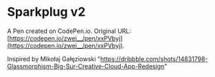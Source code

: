 # Sparkplug v2

A Pen created on CodePen.io. Original URL: [https://codepen.io/zwei__/pen/xxPVbyj](https://codepen.io/zwei__/pen/xxPVbyj).

Inspired by Mikołaj Gałęziowski
"https://dribbble.com/shots/14831798-Glassmorphism-Big-Sur-Creative-Cloud-App-Redesign"
